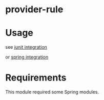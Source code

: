 # provider-rule

# Usage

see [junit integration](https://github.com/Wreulicke/provider-rule/blob/master/src/test/java/com/github/wreulicke/test/context/provider/junit4/ProvideRuleTest.java)

or [spring integration](https://github.com/Wreulicke/provider-rule/blob/master/src/test/java/com/github/wreulicke/test/context/provider/spring/FieldNameProviderTest.java)

# Requirements

This module required some Spring modules.